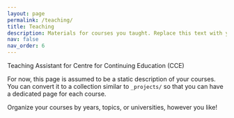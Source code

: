 ```yaml
---
layout: page
permalink: /teaching/
title: Teaching
description: Materials for courses you taught. Replace this text with your description.
nav: false
nav_order: 6
---
```


Teaching Assistant for Centre for Continuing Education (CCE)

For now, this page is assumed to be a static description of your courses. You can convert it to a collection similar to `_projects/` so that you can have a dedicated page for each course.

Organize your courses by years, topics, or universities, however you like!
